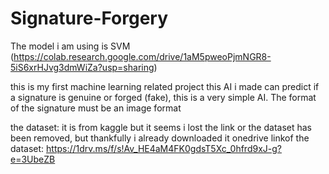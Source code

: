 # Signature-Forgery

The model i am using is SVM (https://colab.research.google.com/drive/1aM5pweoPjmNGR8-5iS6xrHJvg3dmWiZa?usp=sharing)

this is my first machine learning related project this AI i made can predict if a signature is genuine or forged (fake), this is a very simple AI. The format of the signature must be an image format

the dataset:
it is from kaggle but it seems i lost the link or the dataset has been removed, but thankfully i already downloaded it
onedrive linkof the dataset: https://1drv.ms/f/s!Av_HE4aM4FK0gdsT5Xc_0hfrd9xJ-g?e=3UbeZB
